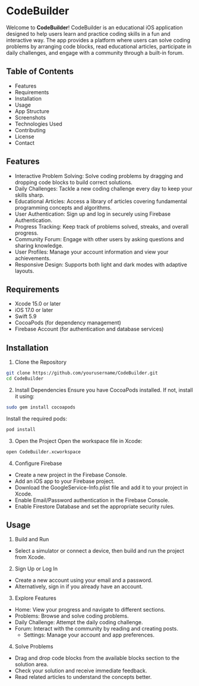 # CodeBuilder

Welcome to **CodeBuilder**! CodeBuilder is an educational iOS application designed to help users learn and practice coding skills in a fun and interactive way. The app provides a platform where users can solve coding problems by arranging code blocks, read educational articles, participate in daily challenges, and engage with a community through a built-in forum.

## Table of Contents
-	Features
- Requirements
- Installation
- Usage
- App Structure
- Screenshots
- Technologies Used
- Contributing
- License
- Contact

## Features
- Interactive Problem Solving: Solve coding problems by dragging and dropping code blocks to build correct solutions.
- Daily Challenges: Tackle a new coding challenge every day to keep your skills sharp.
- Educational Articles: Access a library of articles covering fundamental programming concepts and algorithms.
- User Authentication: Sign up and log in securely using Firebase Authentication.
- Progress Tracking: Keep track of problems solved, streaks, and overall progress.
- Community Forum: Engage with other users by asking questions and sharing knowledge.
- User Profiles: Manage your account information and view your achievements.
- Responsive Design: Supports both light and dark modes with adaptive layouts.

## Requirements
- Xcode 15.0 or later
- iOS 17.0 or later
- Swift 5.9
- CocoaPods (for dependency management)
- Firebase Account (for authentication and database services)

## Installation
1. Clone the Repository
  ```bash
  git clone https://github.com/yourusername/CodeBuilder.git
  cd CodeBuilder
  ```

2. Install Dependencies
Ensure you have CocoaPods installed. If not, install it using:
  ```bash
  sudo gem install cocoapods
  ```
Install the required pods:
  ```bash
  pod install
  ```
3. Open the Project
Open the workspace file in Xcode:
```bash
open CodeBuilder.xcworkspace
```
4. Configure Firebase
- Create a new project in the Firebase Console.
- Add an iOS app to your Firebase project.
- Download the GoogleService-Info.plist file and add it to your project in Xcode.
- Enable Email/Password authentication in the Firebase Console.
- Enable Firestore Database and set the appropriate security rules.

## Usage
1.	Build and Run
  - Select a simulator or connect a device, then build and run the project from Xcode.
2.	Sign Up or Log In
  - Create a new account using your email and a password.
  - Alternatively, sign in if you already have an account.
3.	Explore Features
  - Home: View your progress and navigate to different sections.
  - Problems: Browse and solve coding problems.
  - Daily Challenge: Attempt the daily coding challenge.
  - Forum: Interact with the community by reading and creating posts.
	- Settings: Manage your account and app preferences.
 4.	Solve Problems
  - Drag and drop code blocks from the available blocks section to the solution area.
  - Check your solution and receive immediate feedback.
  - Read related articles to understand the concepts better.
